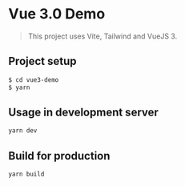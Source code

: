 # Vue 3.0 Demo

> This project uses Vite, Tailwind and VueJS 3.

## Project setup

```bash
$ cd vue3-demo
$ yarn
```

## Usage in development server

```bash
yarn dev
```

## Build for production

```bash
yarn build
```